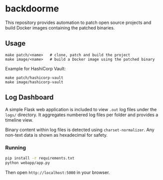 # backdoorme

This repository provides automation to patch open source projects and
build Docker images containing the patched binaries.

## Usage

```
make patch/<name>   # clone, patch and build the project
make image/<name>   # build a Docker image using the patched binary
```

Example for HashiCorp Vault:

```
make patch/hashicorp-vault
make image/hashicorp-vault
```
## Log Dashboard

A simple Flask web application is included to view `.out` log files under the `logs/` directory. It aggregates numbered log files per folder and provides a timeline view.

Binary content within log files is detected using `charset-normalizer`. Any non-text data is shown as hexadecimal for safety.

### Running

```bash
pip install -r requirements.txt
python webapp/app.py
```

Then open `http://localhost:5000` in your browser.

